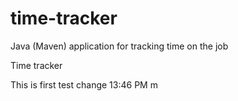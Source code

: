 # time-tracker
Java (Maven) application for tracking time on the job

Time tracker


This is first test change 13:46 PM m
